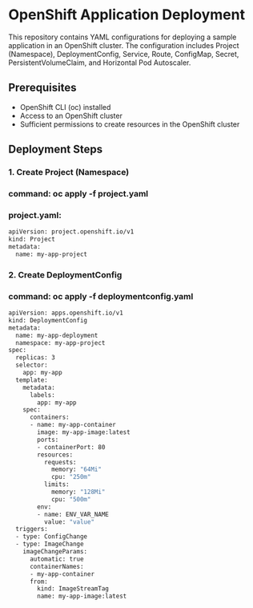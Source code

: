 # OpenShift Application Deployment

This repository contains YAML configurations for deploying a sample application in an OpenShift cluster. The configuration includes Project (Namespace), DeploymentConfig, Service, Route, ConfigMap, Secret, PersistentVolumeClaim, and Horizontal Pod Autoscaler.

## Prerequisites

- OpenShift CLI (oc) installed
- Access to an OpenShift cluster
- Sufficient permissions to create resources in the OpenShift cluster

## Deployment Steps

### 1. Create Project (Namespace)

### command: oc apply -f project.yaml

### project.yaml:
```sh
apiVersion: project.openshift.io/v1
kind: Project
metadata:
  name: my-app-project
```
### 2. Create DeploymentConfig

### command: oc apply -f deploymentconfig.yaml
```sh
apiVersion: apps.openshift.io/v1
kind: DeploymentConfig
metadata:
  name: my-app-deployment
  namespace: my-app-project
spec:
  replicas: 3
  selector:
    app: my-app
  template:
    metadata:
      labels:
        app: my-app
    spec:
      containers:
      - name: my-app-container
        image: my-app-image:latest
        ports:
        - containerPort: 80
        resources:
          requests:
            memory: "64Mi"
            cpu: "250m"
          limits:
            memory: "128Mi"
            cpu: "500m"
        env:
        - name: ENV_VAR_NAME
          value: "value"
  triggers:
  - type: ConfigChange
  - type: ImageChange
    imageChangeParams:
      automatic: true
      containerNames:
      - my-app-container
      from:
        kind: ImageStreamTag
        name: my-app-image:latest
```